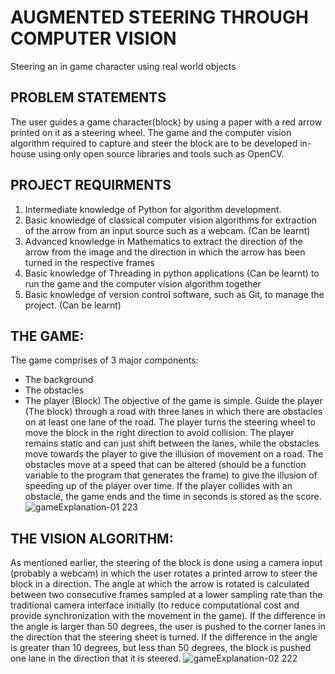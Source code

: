 # AUGMENTED STEERING THROUGH COMPUTER VISION
Steering an in game character using real world objects
## PROBLEM STATEMENTS
The user guides a game character(block) by using a paper with a red arrow printed on it as a steering wheel. The game and the computer vision algorithm required to capture and steer the block are to be developed in-house using only open source libraries and tools such as OpenCV.
## PROJECT REQUIRMENTS
1. Intermediate knowledge of Python for algorithm development.
2. Basic knowledge of classical computer vision algorithms for extraction of the arrow from an input source such as a webcam. (Can be learnt)
3. Advanced knowledge in Mathematics to extract the direction of the arrow from the image and the direction in which the arrow has been turned in the respective frames
4. Basic knowledge of Threading in python applications (Can be learnt) to run the game and the computer vision algorithm together
5. Basic knowledge of version control software, such as Git, to manage the project. (Can be learnt)
## THE GAME:
The game comprises of 3 major components:
- The background
-  The obstacles
-  The player (Block)
The objective of the game is simple. Guide the player (The block) through a road with three lanes in which there are obstacles on at least one lane of the road. The player turns the steering wheel to move the block in the right direction to avoid collision. The player remains static and can just shift between the lanes, while the obstacles move towards the player to give the illusion of movement on a road. The obstacles move at a speed that can be altered (should be a function variable to the program that generates the frame) to give the illusion of speeding up of the player over time. If the player collides with an obstacle, the game ends and the time in seconds is stored as the score.
![gameExplanation-01 223](https://user-images.githubusercontent.com/66733698/87847883-df2e0080-c8f8-11ea-9a40-a54482de3c90.png)
## THE VISION ALGORITHM:
As mentioned earlier, the steering of the block is done using a camera input (probably a webcam) in which the user rotates a printed arrow to steer the block in a direction. The angle at which the arrow is rotated is calculated between two consecutive frames sampled at a lower sampling rate than the traditional camera interface initially (to reduce computational cost and provide synchronization with the movement in the game). If the difference in the angle is larger than 50 degrees, the user is pushed to the corner lanes in the direction that the steering sheet is turned. If the difference in the angle is greater than 10 degrees, but less than 50 degrees, the block is pushed one lane in the direction that it is steered.
![gameExplanation-02 222](https://user-images.githubusercontent.com/66733698/87847890-fff65600-c8f8-11ea-88eb-bb335206bd84.png)

